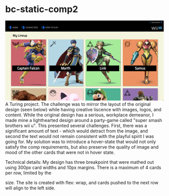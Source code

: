 # bc-static-comp2

![screenshot](/images/Super_Smash.png?raw=true "lineup of smash characters without hover state")
A Turing project.  The challenge was to mirror the layout of the original design (seen below) while having creative liscence with images, logos, and content.  While the original design has a serious, workplace demeanor, I made mine a lighthearted design around a party-game called "super smash brothers wii u".  This presented several challenges.  First, there was a significant amount of text - which would detract from the image, and second the text would not remain consistent with the playful spirit I was going for.  My solution was to introduce a hover-state that would not only satisfy the comp requirements, but also preserve the quality of image and mood of the other cards that were not in hover state.

Technical details:
My design has three breakpoint that were mathed out using 300px card widths and 10px margins.  There is a maximum of 4 cards per row, limited by the <main> size.  The site is created with flex: wrap, and cards pushed to the next row will align to the left side. 
